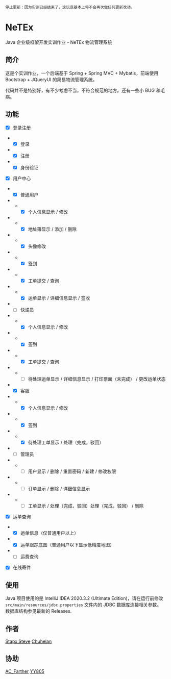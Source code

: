 ~~~
停止更新：因为实训已经结束了，这玩意基本上将不会再次做任何更新改动。
~~~

# NeTEx
Java 企业级框架开发实训作业 - NeTEx 物流管理系统

## 简介
这是个实训作业，一个后端基于 Spring + Spring MVC + Mybatis，前端使用 Bootstrap + JQueryUI 的简易物流管理系统。

代码并不是特别好，有不少考虑不当，不符合规范的地方。还有一些小 BUG 和毛病。

## 功能
- [x] 登录注册
- - [x] 登录
- - [x] 注册
- - [X] 身份验证

- [x] 用户中心
- - [x] 普通用户
- - - [x] 个人信息显示 / 修改
- - - [x] 地址簿显示 / 添加 / 删除
- - - [x] 头像修改
- - - [x] 签到
- - - [x] 工单提交 / 查询
- - - [x] 运单显示 / 详细信息显示 / 签收
- - [ ] 快递员
- - - [x] 个人信息显示 / 修改
- - - [x] 签到
- - - [x] 工单提交 / 查询
- - - [ ] 待处理运单显示 / 详细信息显示 / 打印票面（未完成） / 更改运单状态
- - [x] 客服
- - - [x] 个人信息显示 / 修改
- - - [x] 签到
- - - [x] 待处理工单显示 / 处理（完成，驳回）

- - [ ] 管理员
- - - [ ] 用户显示 / 删除 / 重置密码 / 新建 / 修改权限
- - - [ ] 订单显示 / 删除 / 详细信息显示
- - - [ ] 工单显示 / 处理（完成，驳回）处理（完成，驳回） / 删除

- [x] 运单查询
- - [x] 运单信息（仅普通用户以上）
- - [x] 运单跟踪底图（普通用户以下显示低精度地图）
- - [ ] 运费查询

- [x] 在线寄件

## 使用
Java 项目使用的是 IntelliJ IDEA 2020.3.2 (Ultimate Edition)，请在运行前修改 ```src/main/resources/jdbc.properties``` 文件内的 JDBC 数据库连接相关参数。
数据库结构参见最新的 Releases.

## 作者
[Stapx Steve](https://github.com/Stapxs)
[Chuhelan](https://github.com/chuhelan)

## 协助
[AC_Farther](https://github.com/ACFather)
[YY805](https://github.com/YY805)